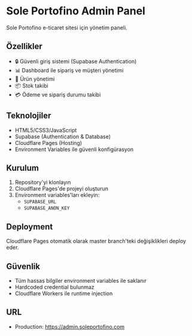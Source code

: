 # Sole Portofino Admin Panel

Sole Portofino e-ticaret sitesi için yönetim paneli.

## Özellikler

- 🔒 Güvenli giriş sistemi (Supabase Authentication)
- 📊 Dashboard ile sipariş ve müşteri yönetimi
- 🛒 Ürün yönetimi
- 📦 Stok takibi
- 💳 Ödeme ve sipariş durumu takibi

## Teknolojiler

- HTML5/CSS3/JavaScript
- Supabase (Authentication & Database)
- Cloudflare Pages (Hosting)
- Environment Variables ile güvenli konfigürasyon

## Kurulum

1. Repository'yi klonlayın
2. Cloudflare Pages'de projeyi oluşturun
3. Environment variables'ları ekleyin:
   - `SUPABASE_URL`
   - `SUPABASE_ANON_KEY`

## Deployment

Cloudflare Pages otomatik olarak master branch'teki değişiklikleri deploy eder.

## Güvenlik

- Tüm hassas bilgiler environment variables ile saklanır
- Hardcoded credential bulunmaz
- Cloudflare Workers ile runtime injection

## URL

- Production: https://admin.soleportofino.com